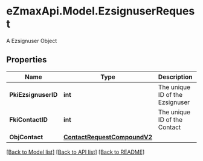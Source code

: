 # eZmaxApi.Model.EzsignuserRequest
A Ezsignuser Object

## Properties

Name | Type | Description | Notes
------------ | ------------- | ------------- | -------------
**PkiEzsignuserID** | **int** | The unique ID of the Ezsignuser | [optional] 
**FkiContactID** | **int** | The unique ID of the Contact | 
**ObjContact** | [**ContactRequestCompoundV2**](ContactRequestCompoundV2.md) |  | 

[[Back to Model list]](../README.md#documentation-for-models) [[Back to API list]](../README.md#documentation-for-api-endpoints) [[Back to README]](../README.md)


